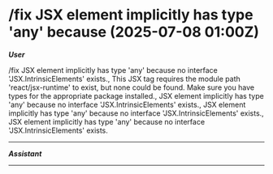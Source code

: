 <!-- Generated by SpecStory -->

# /fix JSX element implicitly has type 'any' because (2025-07-08 01:00Z)

_**User**_

/fix JSX element implicitly has type 'any' because no interface 'JSX.IntrinsicElements' exists., This JSX tag requires the module path 'react/jsx-runtime' to exist, but none could be found. Make sure you have types for the appropriate package installed., JSX element implicitly has type 'any' because no interface 'JSX.IntrinsicElements' exists., JSX element implicitly has type 'any' because no interface 'JSX.IntrinsicElements' exists., JSX element implicitly has type 'any' because no interface 'JSX.IntrinsicElements' exists.

---

_**Assistant**_



---
